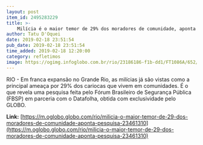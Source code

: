 ```yaml
---
layout: post
item_id: 2495283229
title: >-
    Milícia é o maior temor de 29% dos moradores de comunidade, aponta pesquisa
author: Tatu D'Oquei
date: 2019-02-18 23:51:54
pub_date: 2019-02-18 23:51:54
time_added: 2019-02-18 12:20:00
category: refletimos
image: https://ogimg.infoglobo.com.br/rio/23186186-f1b-dd1/FT1086A/652/Screenshot_2.png
---
```


RIO - Em franca expansão no Grande Rio, as milícias já são vistas como a principal ameaça por 29% dos cariocas que vivem em comunidades. É o que revela uma pesquisa feita pelo Fórum Brasileiro de Segurança Pública (FBSP) em parceria com o Datafolha, obtida com exclusividade pelo GLOBO.

**Link:** [https://m.oglobo.globo.com/rio/milicia-o-maior-temor-de-29-dos-moradores-de-comunidade-aponta-pesquisa-23461310](https://m.oglobo.globo.com/rio/milicia-o-maior-temor-de-29-dos-moradores-de-comunidade-aponta-pesquisa-23461310)

